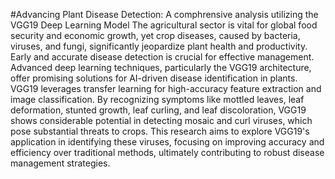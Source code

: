 #Advancing Plant Disease Detection: A comphrensive analysis utilizing the VGG19 Deep Learning Model
The agricultural sector is vital for global food security and economic growth, yet crop diseases, caused by bacteria, viruses, and fungi, significantly jeopardize plant health and productivity. Early and accurate disease detection is crucial for effective management. Advanced deep learning techniques, particularly the VGG19 architecture, offer promising solutions for AI-driven disease identification in plants. VGG19 leverages transfer learning for high-accuracy feature extraction and image classification. By recognizing symptoms like mottled leaves, leaf deformation, stunted growth, leaf curling, and leaf discoloration, VGG19 shows considerable potential in detecting mosaic and curl viruses, which pose substantial threats to crops. This research aims to explore VGG19's application in identifying these viruses, focusing on improving accuracy and efficiency over traditional methods, ultimately contributing to robust disease management strategies.

